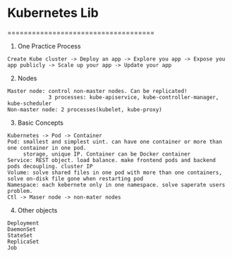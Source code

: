 # Kubernetes Lib
====================================<br>
1. One Practice Process
```
Create Kube cluster -> Deploy an app -> Explore you app -> Expose you app publicly -> Scale up your app -> Update your app
```
2. Nodes
```
Master node: control non-master nodes. Can be replicated!
             3 processes: kube-apiservice, kube-controller-manager, kube-scheduler
Non-master node: 2 processes(kubelet, kube-proxy)
```
3. Basic Concepts
```
Kubernetes -> Pod -> Container
Pod: smallest and simplest uint. can have one container or more than one container in one pod.
     storage, unique IP. Container can be Docker container
Service: REST object. load balance. make frontend pods and backend pods decoupling. cluster IP
Volume: solve shared files in one pod with more than one containers, solve on-disk file gone when restarting pod
Namespace: each kebernete only in one namespace. solve saperate users problem.
Ctl -> Maser node -> non-mater nodes
```
4. Other objects
```
Deployment
DaemonSet
StateSet
ReplicaSet
Job
```